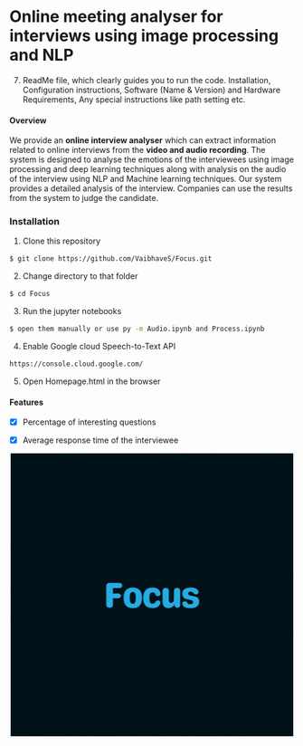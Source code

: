 # Online meeting analyser for interviews using image processing and NLP

7. ReadMe file, which clearly guides you to run the code. Installation, Configuration instructions, Software (Name & Version) and Hardware Requirements, Any special instructions like path setting etc.

<a name="overview">

#### Overview

We provide an **online interview analyser** which can extract information related to online interviews from the **video and audio recording**. The system is designed to  analyse the emotions of the interviewees using image processing and deep learning techniques along with analysis on the audio of the interview using NLP and Machine learning techniques. Our system provides a detailed analysis of the interview. Companies can use the results from the system to judge the candidate.

 
<a name="installation" />

### Installation

1. Clone this repository

```sh
$ git clone https://github.com/VaibhaveS/Focus.git
```

2. Change directory to that folder

```sh
$ cd Focus
```
  
3. Run the jupyter notebooks 
  
```sh
$ open them manually or use py -m Audio.ipynb and Process.ipynb
```
 
4. Enable Google cloud Speech-to-Text API 
 
 ```sh 
 https://console.cloud.google.com/
 ```

5. Open Homepage.html in the browser
 
<a name="features">

#### Features

- [x] Percentage of interesting questions
- [x] Average response time of the interviewee
  
  
<p align="center">
  <img src="https://github.com/VaibhaveS/Focus/blob/main/LOGO5.gif" style="margin:auto">
</p>

